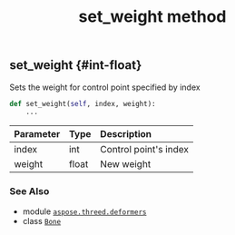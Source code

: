 ﻿---
title: set_weight method
second_title: Aspose.3D for Python via .NET API References
description: 
type: docs
weight: 70
url: /aspose.threed.deformers/bone/set_weight/
is_root: false
---

## set_weight {#int-float}

Sets the weight for control point specified by index



```python
def set_weight(self, index, weight):
    ...
```


| Parameter | Type | Description |
| :- | :- | :- |
| index | int | Control point's index |
| weight | float | New weight |



### See Also
* module [`aspose.threed.deformers`](../../)
* class [`Bone`](/3d/python-net/aspose.threed.deformers/bone)
